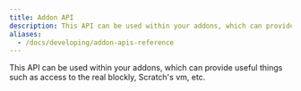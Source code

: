 ```yaml
---
title: Addon API
description: This API can be used within your addons, which can provide useful things such as access to the real blockly, Scratch's vm, etc.
aliases: 
  - /docs/developing/addon-apis-reference
---
```


This API can be used within your addons, which can provide useful things such as access to the real blockly, Scratch's vm, etc.

